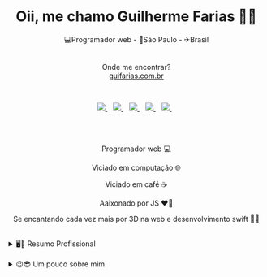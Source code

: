 <h1 align='center'>
  Oii, me chamo Guilherme Farias 👨‍💻
</h1>

<p align='center'>
  💻Programador web - 📌São Paulo - ✈Brasil
</p>

<p align='center'>
  </br>
  Onde me encontrar?
  </br>
  <a href="https://guifarias.com.br">guifarias.com.br </a>
</p>
  </br>

<p align='center'>
  
  <a href="https://www.linkedin.com/in/guilherme-farias/">
    <img src="https://img.shields.io/badge/linkedin-%230077B5.svg?&style=for-the-badge&logo=linkedin&logoColor=white" />
  </a>&nbsp;&nbsp;
   <a href="https://t.me/guiFarias66">
    <img src="https://img.shields.io/badge/Telegram-2CA5E0?style=for-the-badge&logo=telegram&logoColor=white"/>
  </a>&nbsp;&nbsp;
  <a href="https://api.whatsapp.com/send?phone=5511910529070&text=Oii%20Gui">
    <img src="https://img.shields.io/badge/WhatsApp-25D366.svg?&style=for-the-badge&logo=whatsapp&logoColor=white" />
  </a>&nbsp;&nbsp;
  <a href="https://instagram.com/gui.farias66">
    <img src="https://img.shields.io/badge/instagram-%23E4405F.svg?&style=for-the-badge&logo=instagram&logoColor=white" />        
  </a>&nbsp;&nbsp;
  <a href="mailto:gui.farias@outlook.com.br?subject=Contato pelo GitHub">
    <img src="https://img.shields.io/badge/Microsoft_Outlook-0078D4.svg?style=for-the-badge&logo=microsoft-outlook&logoColor=white" />
  </a>&nbsp;&nbsp;
  
</p>

  </br>
  </br>
<p align='center'>
  Programador web 💻
 </p>
 <p align='center'>
  Viciado em computação 🌐
 </p>
  <p align='center'>
  Viciado em café ☕
 </p>
 <p align='center'>
  Aaixonado por JS ❤🖤
 </p>
 <p align='center'>
  Se encantando cada vez mais por 3D na web e desenvolvimento swift 💎📱
 </p>
  </br>

<details>
  <summary>🖥📃 Resumo Profissional</summary>


## Formação

- 📖 **Analise e desenvolvimento de sistemas**\
📆 2018 - 2019\
📍 **Faculdade Impacta** - São Paulo/SP, Brasil

## Experiencias

<img align="right" src="https://img.shields.io/badge/jQuery-0769AD?style=for-the-badge&logo=jquery&logoColor=white" />
<img align="right" src="https://img.shields.io/badge/JavaScript-F7DF1E?logo=c-sharp&logoColor=white" />
<img align="right" src="https://img.shields.io/badge/PHP-777BB4?style=for-the-badge&logo=php&logoColor=white" />
<img align="right" src="https://img.shields.io/badge/html5-E34F26?logo=html5&logoColor=white" />
<img align="right" src="https://img.shields.io/badge/css3-1572B6?logo=css3&logoColor=white" />
<img align="right" src="https://img.shields.io/badge/Sass-CC6699?style=for-the-badge&logo=sass&logoColor=white" />

- 👨‍💻 **Desenvolvedor HTML | UI**\
📆 2022 - Atual\
📍 **REF+** - São Paulo/SP, Brasil · Remota
<img align="right" src="https://img.shields.io/badge/SQL%20Server-CC2927?logo=microsoft-sql-server&logoColor=white" />
<img align="right" src="https://img.shields.io/badge/jQuery-0769AD?style=for-the-badge&logo=jquery&logoColor=white" />
<img align="right" src="https://img.shields.io/badge/JavaScript-F7DF1E?logo=c-sharp&logoColor=white" />
<img align="right" src="https://img.shields.io/badge/PHP-777BB4?style=for-the-badge&logo=php&logoColor=white" />
<img align="right" src="https://img.shields.io/badge/html5-E34F26?logo=html5&logoColor=white" />
<img align="right" src="https://img.shields.io/badge/css3-1572B6?logo=css3&logoColor=white" />

- 👨‍💻 **Desenvolvedor Web/Mobile**\
📆 2021 - Atual\
📍 **Freelancer** - São Paulo/SP, Brasil
<img align="right" src="https://img.shields.io/badge/SQL%20Server-CC2927?logo=microsoft-sql-server&logoColor=white" />
<img align="right" src="https://img.shields.io/badge/jQuery-0769AD?style=for-the-badge&logo=jquery&logoColor=white" />
<img align="right" src="https://img.shields.io/badge/JavaScript-F7DF1E?logo=c-sharp&logoColor=white" />
<img align="right" src="https://img.shields.io/badge/PHP-777BB4?style=for-the-badge&logo=php&logoColor=white" />
<img align="right" src="https://img.shields.io/badge/html5-E34F26?logo=html5&logoColor=white" />
<img align="right" src="https://img.shields.io/badge/css3-1572B6?logo=css3&logoColor=white" />

- 👨‍💻 **Desenvolvedor front-end CSS3 **\
📆 2021 - 2022\
📍 **Fuerza Studio** - Rio Grande, Rio Grande do Sul, Brasil · Remota
<img align="right" src="https://img.shields.io/badge/SQL%20Server-CC2927?logo=microsoft-sql-server&logoColor=white" />
<img align="right" src="https://img.shields.io/badge/jQuery-0769AD?style=for-the-badge&logo=jquery&logoColor=white" />
<img align="right" src="https://img.shields.io/badge/JavaScript-F7DF1E?logo=c-sharp&logoColor=white" />
<img align="right" src="https://img.shields.io/badge/PHP-777BB4?style=for-the-badge&logo=php&logoColor=white" />
<img align="right" src="https://img.shields.io/badge/html5-E34F26?logo=html5&logoColor=white" />
<img align="right" src="https://img.shields.io/badge/css3-1572B6?logo=css3&logoColor=white" />

- 👨‍💻 **Desenvolvedor PHP**\
📆 2019 - 2021\
📍 **Live Incentive** - São Paulo/SP, Brasil

<img align="right" src="https://img.shields.io/badge/Windows-0078D6?logo=windows&logoColor=white" />
<img align="right" src="https://img.shields.io/badge/Microsoft%20Excel-217346?logo=microsoft-excel&logoColor=white" />
<img align="right" src="https://img.shields.io/badge/Microsoft%20Office-D83B01?logo=microsoft-office&logoColor=white" />

- 👨‍💻 **Analista administrativo**\
📆 2016 - 2018\
📍 **Hostway Travel** - São Paulo/SP, Brasil

</details>
  </br>

<details>
  <summary>😉😎 Um pouco sobre mim</summary>
  <h3>Por que comecei a programar?</h3>
  <p>
    Minha paixão pela programação começou aos 13 anos, quandos iniciei um curso de Hardware & Software, através dele tive a oportunidade de estar fazendo alguns cursos extras. Um deles foi "criação de games", nele eu tive o primeiro contato com a programação. No curso eu criei um jogo bem simples estilo break out, porém já foi o suficiente para eu me apaixonar por códigos, chegando em casa fui procurar mais sobre programação e descobri que exite diversas linguagens para se programar, procurei uma simples para se começar e achei para web, HTML/CSS, desde de então eu venho estudando e me especializando na programação.
  </p>
  <h3>O que venho estudando?</h3>
  <p>
    Sou formado em análise e desenvolvimento de sistemas pela faculdade Impacta, tenho algumas certificacoes em CSS e JS e estou terminando um bootcamp de React, pela Rocketseat, eu estou sempre estudando as tecnologias mais avançadas como Svelte para web, tambem venho estudando desenvolvimento nativo IOS, com swfit.
  </p>
</details>
  
